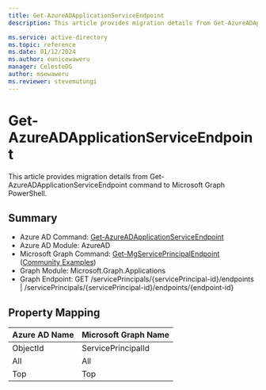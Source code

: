```yaml
---
title: Get-AzureADApplicationServiceEndpoint
description: This article provides migration details from Get-AzureADApplicationServiceEndpoint command to Microsoft Graph PowerShell.

ms.service: active-directory
ms.topic: reference
ms.date: 01/12/2024
ms.author: eunicewaweru
manager: CelesteDG
author: msewaweru
ms.reviewer: stevemutungi
---
```


# Get-AzureADApplicationServiceEndpoint

This article provides migration details from Get-AzureADApplicationServiceEndpoint command to Microsoft Graph PowerShell.

## Summary

+ Azure AD Command: [Get-AzureADApplicationServiceEndpoint](/powershell/module/azuread/get-azureadapplicationserviceendpoint)
+ Azure AD Module: AzureAD
+ Microsoft Graph Command: [Get-MgServicePrincipalEndpoint](/powershell/module/microsoft.graph.applications/get-mgserviceprincipalendpoint) ([Community Examples](https://github.com/orgs/msgraph/discussions?discussions_q=Get-MgServicePrincipalEndpoint))
+ Graph Module: Microsoft.Graph.Applications
+ Graph Endpoint: GET /servicePrincipals/{servicePrincipal-id}/endpoints | /servicePrincipals/{servicePrincipal-id}/endpoints/{endpoint-id}

## Property Mapping

|Azure AD Name|Microsoft Graph Name|
|---|---|
|ObjectId|ServicePrincipalId|
|All|All|
|Top|Top|